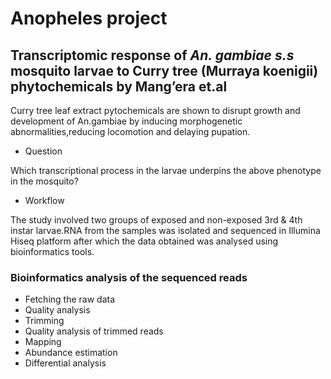 # Anopheles project
## Transcriptomic response of *An. gambiae s.s* mosquito larvae to Curry tree (Murraya koenigii) phytochemicals by Mang’era et.al
Curry tree leaf extract pytochemicals are shown to disrupt growth and development of An.gambiae by inducing morphogenetic abnormalities,reducing locomotion and delaying pupation.
* Question

Which transcriptional process in the larvae underpins the above phenotype in the mosquito?

* Workflow

The study involved two groups of exposed and non-exposed 3rd & 4th instar larvae.RNA from the samples was isolated and sequenced in Illumina Hiseq platform after which the data obtained was analysed using bioinformatics tools.

### Bioinformatics analysis of the sequenced reads 
* Fetching the raw data
* Quality analysis
* Trimming 
* Quality analysis of trimmed reads
* Mapping 
* Abundance estimation
* Differential analysis

